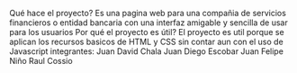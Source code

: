 Qué hace el proyecto?
Es una pagina web para una compañia de servicios financieros o entidad bancaria con una interfaz amigable y sencilla de usar para los usuarios
Por qué el proyecto es útil?
El proyecto es util porque se aplican los recursos basicos de HTML y CSS sin contar aun con el uso de Javascript
integrantes:
Juan David Chala
Juan Diego Escobar
Juan Felipe Niño
Raul Cossio 
